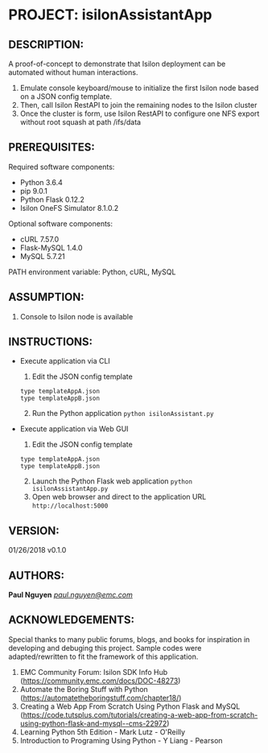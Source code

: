 # PROJECT: isilonAssistantApp

## DESCRIPTION:

A proof-of-concept to demonstrate that Isilon deployment can be automated without human interactions.

1. Emulate console keyboard/mouse to initialize the first Isilon node based on a JSON config template.
2. Then, call Isilon RestAPI to join the remaining nodes to the Isilon cluster
3. Once the cluster is form, use Isilon RestAPI to configure one NFS export without root squash at path /ifs/data

## PREREQUISITES:

Required software components:
* Python 3.6.4
* pip 9.0.1
* Python Flask 0.12.2
* Isilon OneFS Simulator 8.1.0.2

Optional software components:
* cURL 7.57.0
* Flask-MySQL 1.4.0
* MySQL 5.7.21

PATH environment variable: Python, cURL, MySQL

## ASSUMPTION:

1. Console to Isilon node is available

## INSTRUCTIONS:

* Execute application via CLI
	1. Edit the JSON config template
	```
	type templateAppA.json
	type templateAppB.json
	```
	2. Run the Python application
	`python isilonAssistant.py`

* Execute application via Web GUI
	1. Edit the JSON config template
	```
	type templateAppA.json
	type templateAppB.json
	```
	2. Launch the Python Flask web application
	`python isilonAssistantApp.py`
	3. Open web browser and direct to the application URL
	`http://localhost:5000`

## VERSION:

01/26/2018 v0.1.0

## AUTHORS:

**Paul Nguyen**
*paul.nguyen@emc.com*

## ACKNOWLEDGEMENTS:

Special thanks to many public forums, blogs, and books for inspiration in developing and debuging this project. Sample codes were adapted/rewritten to fit the framework of this application.

1. EMC Community Forum: Isilon SDK Info Hub (https://community.emc.com/docs/DOC-48273)
2. Automate the Boring Stuff with Python (https://automatetheboringstuff.com/chapter18/)
3. Creating a Web App From Scratch Using Python Flask and MySQL (https://code.tutsplus.com/tutorials/creating-a-web-app-from-scratch-using-python-flask-and-mysql--cms-22972)
4. Learning Python 5th Edition - Mark Lutz - O'Reilly
5. Introduction to Programing Using Python - Y Liang - Pearson